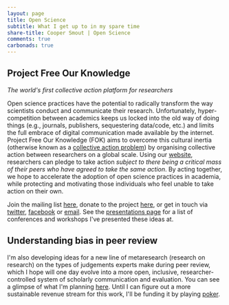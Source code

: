 ```yaml
---
layout: page
title: Open Science
subtitle: What I get up to in my spare time
share-title: Cooper Smout | Open Science
comments: true
carbonads: true
---
```


## Project Free Our Knowledge
_The world's first collective action platform for researchers_

Open science practices have the potential to radically transform the way scientists conduct and communicate their research. Unfortunately, hyper-competition between academics keeps us locked into the old way of doing things (e.g., journals, publishers, sequestering data/code, etc.) and limits the full embrace of digital communication made available by the internet. Project Free Our Knowledge (FOK) aims to overcome this cultural inertia (otherwise known as a [collective action problem](https://en.wikipedia.org/wiki/Collective_action_problem)) by organising collective action between researchers on a global scale. Using our [website](https://freeourknowledge.org/), researchers can pledge to take action *subject to there being a critical mass of their peers who have agreed to take the same action*. By acting together, we hope to accelerate the adoption of open science practices in academia, while protecting and motivating those individuals who feel unable to take action on their own. 

Join the mailing list [here](http://eepurl.com/dFVBVz), donate to the project [here](https://www.gofundme.com/f/rpjkz-test), or get in touch via [twitter](https://twitter.com/projectFOK), [facebook](https://www.facebook.com/projectFOK) or [email](mailto:info@freeourknowledge.org). See the [presentations page](/presentations) for a list of conferences and workshops I've presented these ideas at.

## Understanding bias in peer review

I'm also developing ideas for a new line of metaresearch (research on research) on the types of judgements experts make during peer review, which I hope will one day evolve into a more open, inclusive, researcher-controlled system of scholarly communication and evaluation. You can see a glimpse of what I'm planning [here](https://youtu.be/aKHMcTsO6Eg). Until I can figure out a more sustainable revenue stream for this work, I'll be funding it by playing [poker](/poker). 
